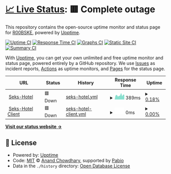 # [📈 Live Status](https://R00BSKE.github.io/upptime): <!--live status--> **🟥 Complete outage**

This repository contains the open-source uptime monitor and status page for [R00BSKE](https://R00BSKE.github.io/upptime), powered by [Upptime](https://github.com/upptime/upptime).

[![Uptime CI](https://github.com/R00BSKE/upptime/workflows/Uptime%20CI/badge.svg)](https://github.com/R00BSKE/upptime/actions?query=workflow%3A%22Uptime+CI%22)
[![Response Time CI](https://github.com/R00BSKE/upptime/workflows/Response%20Time%20CI/badge.svg)](https://github.com/R00BSKE/upptime/actions?query=workflow%3A%22Response+Time+CI%22)
[![Graphs CI](https://github.com/R00BSKE/upptime/workflows/Graphs%20CI/badge.svg)](https://github.com/R00BSKE/upptime/actions?query=workflow%3A%22Graphs+CI%22)
[![Static Site CI](https://github.com/R00BSKE/upptime/workflows/Static%20Site%20CI/badge.svg)](https://github.com/R00BSKE/upptime/actions?query=workflow%3A%22Static+Site+CI%22)
[![Summary CI](https://github.com/R00BSKE/upptime/workflows/Summary%20CI/badge.svg)](https://github.com/R00BSKE/upptime/actions?query=workflow%3A%22Summary+CI%22)

With [Upptime](https://upptime.js.org), you can get your own unlimited and free uptime monitor and status page, powered entirely by a GitHub repository. We use [Issues](https://github.com/R00BSKE/upptime/issues) as incident reports, [Actions](https://github.com/R00BSKE/upptime/actions) as uptime monitors, and [Pages](https://R00BSKE.github.io/upptime) for the status page.

<!--start: status pages-->
<!-- This summary is generated by Upptime (https://github.com/upptime/upptime) -->
<!-- Do not edit this manually, your changes will be overwritten -->
<!-- prettier-ignore -->
| URL | Status | History | Response Time | Uptime |
| --- | ------ | ------- | ------------- | ------ |
| <img alt="" src="https://icons.duckduckgo.com/ip3/seks-hotel.nl.ico" height="13"> [Seks-Hotel](https://seks-hotel.nl) | 🟥 Down | [seks-hotel.yml](https://github.com/R00BSKE/upptime/commits/HEAD/history/seks-hotel.yml) | <details><summary><img alt="Response time graph" src="./graphs/seks-hotel/response-time-week.png" height="20"> 389ms</summary><br><a href="https://status.seks-hotel.nl/history/seks-hotel"><img alt="Response time 1844" src="https://img.shields.io/endpoint?url=https%3A%2F%2Fraw.githubusercontent.com%2FR00BSKE%2Fupptime%2FHEAD%2Fapi%2Fseks-hotel%2Fresponse-time.json"></a><br><a href="https://status.seks-hotel.nl/history/seks-hotel"><img alt="24-hour response time 428" src="https://img.shields.io/endpoint?url=https%3A%2F%2Fraw.githubusercontent.com%2FR00BSKE%2Fupptime%2FHEAD%2Fapi%2Fseks-hotel%2Fresponse-time-day.json"></a><br><a href="https://status.seks-hotel.nl/history/seks-hotel"><img alt="7-day response time 389" src="https://img.shields.io/endpoint?url=https%3A%2F%2Fraw.githubusercontent.com%2FR00BSKE%2Fupptime%2FHEAD%2Fapi%2Fseks-hotel%2Fresponse-time-week.json"></a><br><a href="https://status.seks-hotel.nl/history/seks-hotel"><img alt="30-day response time 672" src="https://img.shields.io/endpoint?url=https%3A%2F%2Fraw.githubusercontent.com%2FR00BSKE%2Fupptime%2FHEAD%2Fapi%2Fseks-hotel%2Fresponse-time-month.json"></a><br><a href="https://status.seks-hotel.nl/history/seks-hotel"><img alt="1-year response time 1844" src="https://img.shields.io/endpoint?url=https%3A%2F%2Fraw.githubusercontent.com%2FR00BSKE%2Fupptime%2FHEAD%2Fapi%2Fseks-hotel%2Fresponse-time-year.json"></a></details> | <details><summary><a href="https://status.seks-hotel.nl/history/seks-hotel">0.18%</a></summary><a href="https://status.seks-hotel.nl/history/seks-hotel"><img alt="All-time uptime 87.72%" src="https://img.shields.io/endpoint?url=https%3A%2F%2Fraw.githubusercontent.com%2FR00BSKE%2Fupptime%2FHEAD%2Fapi%2Fseks-hotel%2Fuptime.json"></a><br><a href="https://status.seks-hotel.nl/history/seks-hotel"><img alt="24-hour uptime 0.00%" src="https://img.shields.io/endpoint?url=https%3A%2F%2Fraw.githubusercontent.com%2FR00BSKE%2Fupptime%2FHEAD%2Fapi%2Fseks-hotel%2Fuptime-day.json"></a><br><a href="https://status.seks-hotel.nl/history/seks-hotel"><img alt="7-day uptime 0.18%" src="https://img.shields.io/endpoint?url=https%3A%2F%2Fraw.githubusercontent.com%2FR00BSKE%2Fupptime%2FHEAD%2Fapi%2Fseks-hotel%2Fuptime-week.json"></a><br><a href="https://status.seks-hotel.nl/history/seks-hotel"><img alt="30-day uptime 64.44%" src="https://img.shields.io/endpoint?url=https%3A%2F%2Fraw.githubusercontent.com%2FR00BSKE%2Fupptime%2FHEAD%2Fapi%2Fseks-hotel%2Fuptime-month.json"></a><br><a href="https://status.seks-hotel.nl/history/seks-hotel"><img alt="1-year uptime 87.72%" src="https://img.shields.io/endpoint?url=https%3A%2F%2Fraw.githubusercontent.com%2FR00BSKE%2Fupptime%2FHEAD%2Fapi%2Fseks-hotel%2Fuptime-year.json"></a></details>
| <img alt="" src="https://icons.duckduckgo.com/ip3/nitro.seks-hotel.nl.ico" height="13"> [Seks-Hotel  Client](wss://nitro.seks-hotel.nl:2096) | 🟥 Down | [seks-hotel-client.yml](https://github.com/R00BSKE/upptime/commits/HEAD/history/seks-hotel-client.yml) | <details><summary><img alt="Response time graph" src="./graphs/seks-hotel-client/response-time-week.png" height="20"> 0ms</summary><br><a href="https://status.seks-hotel.nl/history/seks-hotel-client"><img alt="Response time 0" src="https://img.shields.io/endpoint?url=https%3A%2F%2Fraw.githubusercontent.com%2FR00BSKE%2Fupptime%2FHEAD%2Fapi%2Fseks-hotel-client%2Fresponse-time.json"></a><br><a href="https://status.seks-hotel.nl/history/seks-hotel-client"><img alt="24-hour response time 0" src="https://img.shields.io/endpoint?url=https%3A%2F%2Fraw.githubusercontent.com%2FR00BSKE%2Fupptime%2FHEAD%2Fapi%2Fseks-hotel-client%2Fresponse-time-day.json"></a><br><a href="https://status.seks-hotel.nl/history/seks-hotel-client"><img alt="7-day response time 0" src="https://img.shields.io/endpoint?url=https%3A%2F%2Fraw.githubusercontent.com%2FR00BSKE%2Fupptime%2FHEAD%2Fapi%2Fseks-hotel-client%2Fresponse-time-week.json"></a><br><a href="https://status.seks-hotel.nl/history/seks-hotel-client"><img alt="30-day response time 0" src="https://img.shields.io/endpoint?url=https%3A%2F%2Fraw.githubusercontent.com%2FR00BSKE%2Fupptime%2FHEAD%2Fapi%2Fseks-hotel-client%2Fresponse-time-month.json"></a><br><a href="https://status.seks-hotel.nl/history/seks-hotel-client"><img alt="1-year response time 0" src="https://img.shields.io/endpoint?url=https%3A%2F%2Fraw.githubusercontent.com%2FR00BSKE%2Fupptime%2FHEAD%2Fapi%2Fseks-hotel-client%2Fresponse-time-year.json"></a></details> | <details><summary><a href="https://status.seks-hotel.nl/history/seks-hotel-client">0.00%</a></summary><a href="https://status.seks-hotel.nl/history/seks-hotel-client"><img alt="All-time uptime 57.82%" src="https://img.shields.io/endpoint?url=https%3A%2F%2Fraw.githubusercontent.com%2FR00BSKE%2Fupptime%2FHEAD%2Fapi%2Fseks-hotel-client%2Fuptime.json"></a><br><a href="https://status.seks-hotel.nl/history/seks-hotel-client"><img alt="24-hour uptime 0.00%" src="https://img.shields.io/endpoint?url=https%3A%2F%2Fraw.githubusercontent.com%2FR00BSKE%2Fupptime%2FHEAD%2Fapi%2Fseks-hotel-client%2Fuptime-day.json"></a><br><a href="https://status.seks-hotel.nl/history/seks-hotel-client"><img alt="7-day uptime 0.00%" src="https://img.shields.io/endpoint?url=https%3A%2F%2Fraw.githubusercontent.com%2FR00BSKE%2Fupptime%2FHEAD%2Fapi%2Fseks-hotel-client%2Fuptime-week.json"></a><br><a href="https://status.seks-hotel.nl/history/seks-hotel-client"><img alt="30-day uptime 0.00%" src="https://img.shields.io/endpoint?url=https%3A%2F%2Fraw.githubusercontent.com%2FR00BSKE%2Fupptime%2FHEAD%2Fapi%2Fseks-hotel-client%2Fuptime-month.json"></a><br><a href="https://status.seks-hotel.nl/history/seks-hotel-client"><img alt="1-year uptime 57.82%" src="https://img.shields.io/endpoint?url=https%3A%2F%2Fraw.githubusercontent.com%2FR00BSKE%2Fupptime%2FHEAD%2Fapi%2Fseks-hotel-client%2Fuptime-year.json"></a></details>

<!--end: status pages-->

[**Visit our status website →**](https://R00BSKE.github.io/upptime)

## 📄 License

- Powered by: [Upptime](https://github.com/upptime/upptime)
- Code: [MIT](./LICENSE) © [Anand Chowdhary](https://anandchowdhary.com), supported by [Pabio](https://pabio.com)
- Data in the `./history` directory: [Open Database License](https://opendatacommons.org/licenses/odbl/1-0/)
